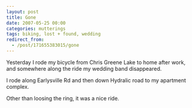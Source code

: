 ```yaml
---
layout: post
title: Gone
date: 2007-05-25 00:00
categories: mutterings
tags: biking, lost + found, wedding
redirect_from:
  - /post/171655383015/gone
---
```

Yesterday I rode my bicycle from Chris Greene Lake to home after work, and somewhere along the ride my wedding band disappeared.

I rode along Earlysville Rd and then down Hydralic road to my apartment complex.

Other than loosing the ring, it was a nice ride.
